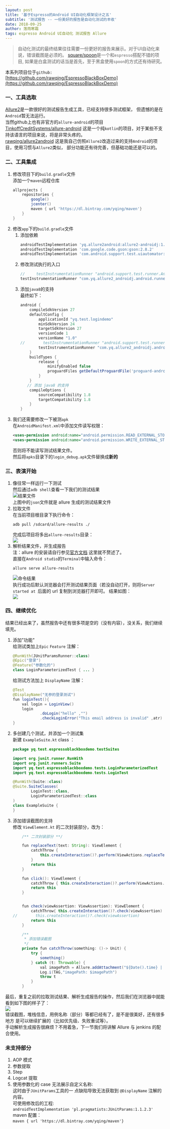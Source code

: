 ```yaml
---
layout: post
title: '基于Espresso的Android UI自动化框架设计之五'
subtitle: '测试报告 -- 一份美好的报告是自动化测试的丰收'
date: 2018-09-25
author: 落雨寒霜
tags: espresso Android UI自动化 测试报告 Allure
---
```

> 自动化测试的最终结果往往需要一份更好的报告来展示。对于UI自动化来说，错误截图是必须的。
 [square/spoon](https://github.com/square/spoon)是一个和`espresso`搭配不错的项目,
 如果是白盒测试的话当是首先，至于黑盒使用`spoon`的方式还有待研究。

本系列项目位于`github:` [https://github.com/rawqing/EspressoBlackBoxDemo](https://github.com/rawqing/EspressoBlackBoxDemo)

### 一、工具选取  
[Allure2](http://allure.qatools.ru/)是一款很好的测试报告生成工具，已经支持很多测试框架，
但遗憾的是在`Android`暂无法运行。  
当然github上也有非官方的`allure-android`的项目
[TinkoffCreditSystems/allure-android](https://github.com/TinkoffCreditSystems/allure-android)
这是一个纯`kotlin`的项目，对于某些不支持该语言的项目来说，将是非常头疼的。  
[rawqing/allure2android](https://github.com/rawqing/allure2android)
这是我自己仿照`Allure2`改造过来的支持`Android`的项目，使用习惯与`Allure2`类似，
部分功能还有待完善，但基础功能还是可以的。   

### 二、工具集成  
1. 修改项目下的`build.gradle`文件  
添加一个`maven`远程仓库  
    ```groovy
    allprojects {
        repositories {
            google()
            jcenter()
            maven { url 'https://dl.bintray.com/yqing/maven'}
        }
    }
    ```  
1. 修改`app`下的`build.gradle`文件  
    1. 添加依赖  
        ```groovy
        androidTestImplementation 'yq.allure2android:allure2-androidj:1.0.5@aar'
        androidTestImplementation 'com.google.code.gson:gson:2.8.2'
        androidTestImplementation 'com.android.support.test.uiautomator:uiautomator-v18:2.1.3'
        ```  
    1. 修改测试执行的入口
        ```groovy
        //     testInstrumentationRunner "android.support.test.runner.AndroidJUnitRunner"
        testInstrumentationRunner "com.yq.allure2_androidj.android.runner.AllureAndroidRunner"
        ```  
    1. 添加`java8`的支持  
    最终如下：
        ```groovy
        android {
            compileSdkVersion 27
            defaultConfig {
                applicationId "yq.test.logindemo"
                minSdkVersion 24
                targetSdkVersion 27
                versionCode 1
                versionName "1.0"
        //        testInstrumentationRunner "android.support.test.runner.AndroidJUnitRunner"
                testInstrumentationRunner "com.yq.allure2_androidj.android.runner.AllureAndroidRunner"
            }
            buildTypes {
                release {
                    minifyEnabled false
                    proguardFiles getDefaultProguardFile('proguard-android.txt'), 'proguard-rules.pro'
                }
            }
           // 添加 java8 的支持
            compileOptions {
                sourceCompatibility 1.8
                targetCompatibility 1.8
            }
        }
        ```
 1. 我们还需要修改一下被测`apk`   
    在`AndroidManifest.xml`中添加文件读写权限：  
    ```xml
    <uses-permission android:name="android.permission.READ_EXTERNAL_STORAGE" />
    <uses-permission android:name="android.permission.WRITE_EXTERNAL_STORAGE" />
    ```  
    否则将不能读写测试结果文件。   
    然后将`apks`目录下的`login_debug.apk`文件替换成**新的**  
    
### 三、表演开始  
 1. 像往常一样运行一下测试  
 然后通过`adb shell`查看一下我们的测试结果  
 ![结果文件](/screenshot/espresso/ui05/res_files.jpg)    
 上图中的`json`文件就是 allure 生成的测试结果文件
 1. 拉取文件  
    在当前项目根目录下执行命令：
    ```
    adb pull /sdcard/allure-results ./
    ```  
    完成后项目将多出`allure-results`目录：  
    ![](/screenshot/espresso/ui05/res_dir.jpg)  
 1. 解析结果文件，并生成报告  
    注：allure 的安装请自行参见[官方文档](https://docs.qameta.io/allure/)
    这里就不赘述了。  
    直接在`Android studio`的`Terminal`中输入命令：  
    ```
    allure serve allure-results
    ```
    ![命令结果](/screenshot/espresso/ui05/test_report.jpg)  
    执行成功后默认浏览器会打开测试结果页面（若没自动打开，则将`Server started at `后面的 url 复制到浏览器打开即可。
    结果如图：  
    ![](/screenshot/espresso/ui05/rep_html.jpg)  
    
### 四、继续优化  
 结果已经出来了，虽然报告中还有很多项是空的（没有内容），没关系，我们继续填充。  
 1. 添加"功能"  
 给测试类加上`Epic` `Feature` 注解：
    ```java
    @RunWith(JUnitParamsRunner::class)
    @Epic("登录")
    @Feature("参数化的")
    class LoginParameterizedTest { ... }
    ```   
    给测试方法加上 `DisplayName` 注解：  
    ```java
    @Test
    @DisplayName("无参的登录测试")
    fun loginTest(){
        val login = LoginView()
        login
                .doLogin("hello" ,"")
                .checkLoginError("This email address is invalid" ,atr)
    }
    ```  
 1. 多创建几个测试，并添加一个测试集  
    新建 `ExampleSuite.kt` class ：
    ```java
    package yq.test.espressoblackboxdemo.testSuites
    
    import org.junit.runner.RunWith
    import org.junit.runners.Suite
    import yq.test.espressoblackboxdemo.tests.LoginParameterizedTest
    import yq.test.espressoblackboxdemo.tests.LoginTest
    
    @RunWith(Suite::class)
    @Suite.SuiteClasses(
            LoginTest::class,
            LoginParameterizedTest::class
    )
    class ExampleSuite {
    }
    ```  
 1. 添加错误截图的支持  
    修改 `ViewElement.kt` 的二次封装部分，改为：  
    ```java
        /** 二次封装部分 **/
    
        fun replaceText(text: String): ViewElement {
            catchThrow {
                this.createInteraction()?.perform(ViewActions.replaceText(text))
            }
            return this
        }
    
        fun click(): ViewElement {
            catchThrow { this.createInteraction()?.perform(ViewActions.click()) }
            return this
        }
    
    
        fun check(viewAssertion: ViewAssertion): ViewElement {
            catchThrow{ this.createInteraction()?.check(viewAssertion) }
    //        this.createInteraction()?.check(viewAssertion)
            return this
        }
    
        /**
         * 添加错误截图
         */
        private fun catchThrow(something: ()-> Unit) {
            try {
                something()
            } catch (t: Throwable) {
                val imagePath = Allure.addAttachment("${Date().time} | error take screenshot")
                Log.i(TAG,"imagePath: $imagePath")
                throw t
            }
        }

    ```
最后，重复之前的拉取测试结果、解析生成报告的操作，然后我们在浏览器中就能看到如下图的样子了：  
![](/screenshot/espresso/ui05/end_html.jpg)  
错误截图，堆栈信息，用例名称（部分）等都已经有了，是不是很美好，还有很多地方
是可以继续扩展的（比如优先级、失败重试等）。  
手动解析生成报告很麻烦？不用着急，下一节我们将讲解 Allure 与 jenkins 的配合使用。

### 未支持部分  
 1. AOP 模式
 1. 参数提取
 1. Step
 1. Logcat 提取
 1. 使用参数化的 case 无法展示自定义名称:  
 这时由于`JUnitParams`工具的一
 点缺陷导致无法获取到 `@DisplayName` 注解的内容。  
    可使用修改后的工程:   
`androidTestImplementation 'pl.pragmatists:JUnitParams:1.1.2.3'`   
 maven 配置：  
 `maven { url 'https://dl.bintray.com/yqing/maven'}`